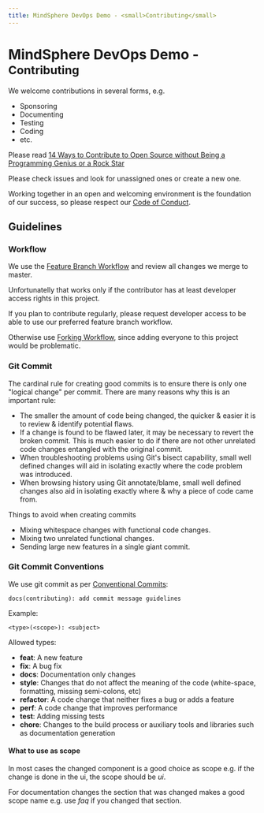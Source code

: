 ```yaml
---
title: MindSphere DevOps Demo - <small>Contributing</small>
---
```


# MindSphere DevOps Demo - <small>Contributing</small>

We welcome contributions in several forms, e.g.

- Sponsoring
- Documenting
- Testing
- Coding
- etc.

Please read
[14 Ways to Contribute to Open Source without Being a Programming Genius or a
Rock Star](http://blog.smartbear.com/programming/14-ways-to-contribute-to-open-source-without-being-a-programming-genius-or-a-rock-star/)

Please check issues and look for unassigned ones or create a new one.

Working together in an open and welcoming environment is the foundation of our
success, so please respect our [Code of Conduct](CODE_OF_CONDUCT.md).

## Guidelines

### Workflow

We use the
[Feature Branch Workflow](https://www.atlassian.com/git/tutorials/comparing-workflows/feature-branch-workflow)
and review all changes we merge to master.

Unfortunatelly that works only if the contributor has at least developer access
rights in this project.

If you plan to contribute regularly, please request developer access to be
able to use our preferred feature branch workflow.

Otherwise use [Forking Workflow](https://www.atlassian.com/git/tutorials/comparing-workflows/forking-workflow),
since adding everyone to this project would be problematic.

### Git Commit

The cardinal rule for creating good commits is to ensure there is only one
"logical change" per commit. There are many reasons why this is an important
rule:

- The smaller the amount of code being changed, the quicker & easier it is to
  review & identify potential flaws.
- If a change is found to be flawed later, it may be necessary to revert the
  broken commit. This is much easier to do if there are not other unrelated code
  changes entangled with the original commit.
- When troubleshooting problems using Git's bisect capability, small well
  defined changes will aid in isolating exactly where the code problem was
  introduced.
- When browsing history using Git annotate/blame, small well defined changes
  also aid in isolating exactly where & why a piece of code came from.

Things to avoid when creating commits

- Mixing whitespace changes with functional code changes.
- Mixing two unrelated functional changes.
- Sending large new features in a single giant commit.

### Git Commit Conventions

We use git commit as per [Conventional Commits](https://conventionalcommits.org/):

```text
docs(contributing): add commit message guidelines
```

Example:

```text
<type>(<scope>): <subject>
```

Allowed types:

- **feat**: A new feature
- **fix**: A bug fix
- **docs**: Documentation only changes
- **style**: Changes that do not affect the meaning of the code (white-space,
  formatting, missing semi-colons, etc)
- **refactor**: A code change that neither fixes a bug or adds a feature
- **perf**: A code change that improves performance
- **test**: Adding missing tests
- **chore**: Changes to the build process or auxiliary tools and libraries such
  as documentation generation

#### What to use as scope

In most cases the changed component is a good choice as scope
e.g. if the change is done in the ui, the scope should be _ui_.

For documentation changes the section that was changed makes a good scope name
e.g. use _faq_ if you changed that section.
